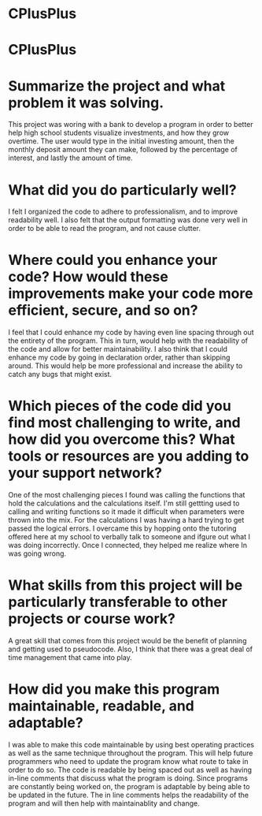 # CPlusPlus
# CPlusPlus
# Summarize the project and what problem it was solving.

This project was woring with a bank to develop a program in order to better help high school students visualize investments, and how they grow overtime. The user would type in the initial investing amount, then the monthly deposit amount they can make, followed by the percentage of interest, and lastly the amount of time. 

# What did you do particularly well?

I felt I organized the code to adhere to professionalism, and to improve readability well. I also felt that the output formatting was done very well in order to be able to read the program, and not cause clutter. 


# Where could you enhance your code? How would these improvements make your code more efficient, secure, and so on?

I feel that I could enhance my code by having even line spacing through out the entirety of the program. This in turn, would help with the readability of the code and allow for better maintainability. I also think that I could enhance my code by going in declaration order, rather than skipping around. This would help be more professional and increase the ability to catch any bugs that might exist. 

# Which pieces of the code did you find most challenging to write, and how did you overcome this? What tools or resources are you adding to your support network?

One of the most challenging pieces I found was calling the functions that hold the calculations and the calculations itself. I'm still gettting used to calling and writing functions so it made it difficult when parameters were thrown into the mix. For the calculations I was having a hard trying to get passed the logical errors. I overcame this by hopping onto the tutoring offered here at my school to verbally talk to someone and ifgure out what I was doing incorrectly. Once I connected, they helped me realize where In was going wrong.   

# What skills from this project will be particularly transferable to other projects or course work?

A great skill that comes from this project would be the benefit of planning and getting used to pseudocode. Also, I think that there was a great deal of time management that came into play. 

# How did you make this program maintainable, readable, and adaptable?

I was able to make this code maintainable by using best operating practices as well as the same technique throughout the program. This will help future programmers who need to update the program know what route to take in order to do so. The code is readable by being spaced out as well as having in-line comments that discuss what the program is doing. Since programs are constantly being worked on, the program is adaptable by being able to be updated in the future. The in line comments helps the readability of the program and will then help with maintainablity and change. 
